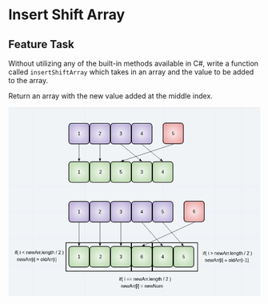 # Insert Shift Array

## Feature Task

Without utilizing any of the built-in methods available in C#, 
write a function called `insertShiftArray` which takes in an array 
and the value to be added to the array.

Return an array with the new value added at the middle index.

![White Board](../assets/ArrayShift.jpg)
